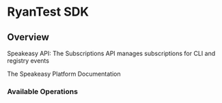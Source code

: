 # RyanTest SDK

## Overview

Speakeasy API: The Subscriptions API manages subscriptions for CLI and registry events

The Speakeasy Platform Documentation
</docs>

### Available Operations
